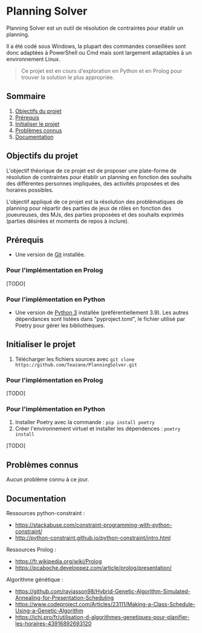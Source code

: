# Planning Solver
Planning Solver est un outil de résolution de contraintes pour établir un planning.

Il a été codé sous Windows, la plupart des commandes conseillées sont donc adaptées à PowerShell ou Cmd mais sont largement adaptables à un environnement Linux.

> Ce projet est en cours d'exploration en Python et en Prolog pour trouver la solution le plus appropriée.

## Sommaire
1. [Objectifs du projet](#objectifs-du-projet)
1. [Prérequis](#prérequis)
1. [Initialiser le projet](#initialiser-le-projet)
1. [Problèmes connus](#problèmes-connus)
1. [Documentation](#documentation)

## Objectifs du projet
L'objectif théorique de ce projet est de proposer une plate-forme de résolution de contraintes pour établir un planning en fonction des souhaits des différentes personnes impliquées, des activités proposées et des horaires possibles. 

L'objectif appliqué de ce projet est la résolution des problématiques de planning pour répartir des parties de jeux de rôles en fonction des joueureuses, des MJs, des parties proposées et des souhaits exprimés (parties désirées et moments de repos à inclure).

## Prérequis
- Une version de [Git](https://git-scm.com/downloads) installée.

### Pour l'implémentation en Prolog
[TODO]

### Pour l'implémentation en Python 
- Une version de [Python 3](https://www.python.org/downloads/) installée (préférentiellement 3.9).
Les autres dépendances sont listées dans "pyproject.toml", le fichier utilisé par Poetry pour gérer les bibliothèques.

## Initialiser le projet
1. Télécharger les fichiers sources avec `git clone https://github.com/Teazane/PlanningSolver.git`

### Pour l'implémentation en Prolog
[TODO]

### Pour l'implémentation en Python 
1. Installer Poetry avec la commande : `pip install poetry`
1. Créer l'environnement virtuel et installer les dépendences : `poetry install`

[TODO]

## Problèmes connus
Aucun problème connu à ce jour.

## Documentation
Ressources python-constraint : 
- https://stackabuse.com/constraint-programming-with-python-constraint/
- http://python-constraint.github.io/python-constraint/intro.html

Ressources Prolog : 
- https://fr.wikipedia.org/wiki/Prolog
- https://pcaboche.developpez.com/article/prolog/presentation/

Algorithme génétique : 
- https://github.com/rayjasson98/Hybrid-Genetic-Algorithm-Simulated-Annealing-for-Presentation-Scheduling
- https://www.codeproject.com/Articles/23111/Making-a-Class-Schedule-Using-a-Genetic-Algorithm
- https://ichi.pro/fr/utilisation-d-algorithmes-genetiques-pour-planifier-les-horaires-43916892693120
